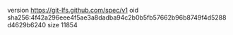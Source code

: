 version https://git-lfs.github.com/spec/v1
oid sha256:4f42a296eee4f5ae3a8dadba94c2b0b5fb57662b96b8749f4d5288d4629b6240
size 11854
